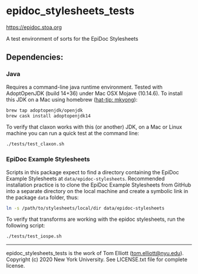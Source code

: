 # epidoc_stylesheets_tests

https://epidoc.stoa.org

A test environment of sorts for the EpiDoc Stylesheets

## Dependencies:

### Java

Requires a command-line java runtime environment. Tested with AdoptOpenJDK (build 14+36) under Mac OSX Mojave (10.14.6). To install this JDK on a Mac using homebrew ([hat-tip: mkyong](https://mkyong.com/java/how-to-install-java-on-mac-osx/)):

```bash
brew tap adoptopenjdk/openjdk
brew cask install adoptopenjdk14
```

To verify that claxon works with this (or another) JDK, on a Mac or Linux machine you can run a quick test at the command line:

```bash
./tests/test_claxon.sh
```

### EpiDoc Example Stylesheets

Scripts in this package expect to find a directory containing the EpiDoc Example Stylesheets at ```data/epidoc-stylesheets```. Recommended installation practice is to clone the EpiDoc Example Stylesheets from GitHub into a separate directory on the local machine and create a symbolic link in the package ```data``` folder, thus:

```bash
ln -s /path/to/stylesheets/local/dir data/epidoc-stylesheets
```

To verify that transforms are working with the epidoc stylesheets, run the following script:

```bash
./tests/test_iospe.sh
```

<hr/>

epidoc_stylesheets_tests is the work of Tom Elliott (tom.elliott@nyu.edu). Copyright (c) 2020 New York University. See LICENSE.txt file for complete license.

